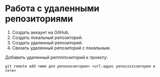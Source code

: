 # Работа с удаленными репозиториями
1. Создать аккаунт на GitHub.
2. Создать локальный репозиторий.
3. Создать удаленный репозиторий.
4. Связать удаленный репозиторий с локальным.

Добавить удаленный реппппозиторий к проекту:
```
git remote add <имя для репоооозитория> <url-адрес репоззззззитория в сети> 
```
